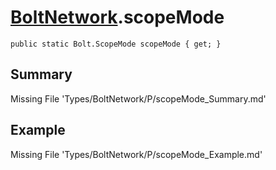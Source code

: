 # [BoltNetwork](Types/BoltNetwork.md).scopeMode
`public static Bolt.ScopeMode scopeMode { get; }`
## Summary
Missing File 'Types/BoltNetwork/P/scopeMode_Summary.md'
## Example
Missing File 'Types/BoltNetwork/P/scopeMode_Example.md'
